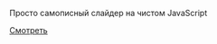 Просто самописный слайдер на чистом JavaScript

[Смотреть](https://eugenenovikov13.github.io/CardsSlider/)
